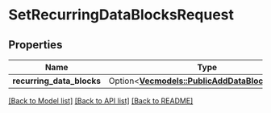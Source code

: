 # SetRecurringDataBlocksRequest

## Properties

Name | Type | Description | Notes
------------ | ------------- | ------------- | -------------
**recurring_data_blocks** | Option<[**Vec<models::PublicAddDataBlockRequest>**](PublicAddDataBlockRequest.md)> |  | [optional]

[[Back to Model list]](../README.md#documentation-for-models) [[Back to API list]](../README.md#documentation-for-api-endpoints) [[Back to README]](../README.md)


